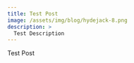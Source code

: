 ```yaml
---
title: Test Post
image: /assets/img/blog/hydejack-8.png
description: >
  Test Description
---
```


Test Post

